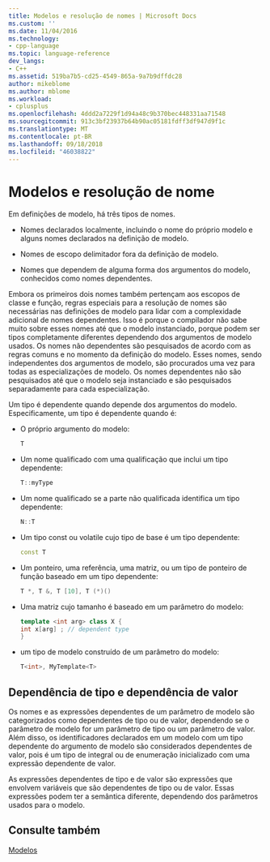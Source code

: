 ```yaml
---
title: Modelos e resolução de nomes | Microsoft Docs
ms.custom: ''
ms.date: 11/04/2016
ms.technology:
- cpp-language
ms.topic: language-reference
dev_langs:
- C++
ms.assetid: 519ba7b5-cd25-4549-865a-9a7b9dffdc28
author: mikeblome
ms.author: mblome
ms.workload:
- cplusplus
ms.openlocfilehash: 4ddd2a7229f1d94a48c9b370bec448331aa71548
ms.sourcegitcommit: 913c3bf23937b64b90ac05181fdff3df947d9f1c
ms.translationtype: MT
ms.contentlocale: pt-BR
ms.lasthandoff: 09/18/2018
ms.locfileid: "46038822"
---
```

# <a name="templates-and-name-resolution"></a>Modelos e resolução de nome

Em definições de modelo, há três tipos de nomes.

- Nomes declarados localmente, incluindo o nome do próprio modelo e alguns nomes declarados na definição de modelo.

- Nomes de escopo delimitador fora da definição de modelo.

- Nomes que dependem de alguma forma dos argumentos do modelo, conhecidos como nomes dependentes.

Embora os primeiros dois nomes também pertençam aos escopos de classe e função, regras especiais para a resolução de nomes são necessárias nas definições de modelo para lidar com a complexidade adicional de nomes dependentes. Isso é porque o compilador não sabe muito sobre esses nomes até que o modelo instanciado, porque podem ser tipos completamente diferentes dependendo dos argumentos de modelo usados. Os nomes não dependentes são pesquisados de acordo com as regras comuns e no momento da definição do modelo. Esses nomes, sendo independentes dos argumentos de modelo, são procurados uma vez para todas as especializações de modelo. Os nomes dependentes não são pesquisados até que o modelo seja instanciado e são pesquisados separadamente para cada especialização.

Um tipo é dependente quando depende dos argumentos do modelo. Especificamente, um tipo é dependente quando é:

- O próprio argumento do modelo:

    ```cpp
    T
    ```

- Um nome qualificado com uma qualificação que inclui um tipo dependente:

    ```cpp
    T::myType
    ```

- Um nome qualificado se a parte não qualificada identifica um tipo dependente:

    ```cpp
    N::T
    ```

- Um tipo const ou volatile cujo tipo de base é um tipo dependente:

    ```cpp
    const T
    ```

- Um ponteiro, uma referência, uma matriz, ou um tipo de ponteiro de função baseado em um tipo dependente:

    ```cpp
    T *, T &, T [10], T (*)()
    ```

- Uma matriz cujo tamanho é baseado em um parâmetro do modelo:

    ```cpp
    template <int arg> class X {
    int x[arg] ; // dependent type
    }
    ```

- um tipo de modelo construído de um parâmetro do modelo:

    ```cpp
    T<int>, MyTemplate<T>
    ```

## <a name="type-dependence-and-value-dependence"></a>Dependência de tipo e dependência de valor

Os nomes e as expressões dependentes de um parâmetro de modelo são categorizados como dependentes de tipo ou de valor, dependendo se o parâmetro de modelo for um parâmetro de tipo ou um parâmetro de valor. Além disso, os identificadores declarados em um modelo com um tipo dependente do argumento de modelo são considerados dependentes de valor, pois é um tipo de integral ou de enumeração inicializado com uma expressão dependente de valor.

As expressões dependentes de tipo e de valor são expressões que envolvem variáveis que são dependentes de tipo ou de valor. Essas expressões podem ter a semântica diferente, dependendo dos parâmetros usados para o modelo.

## <a name="see-also"></a>Consulte também

[Modelos](../cpp/templates-cpp.md)